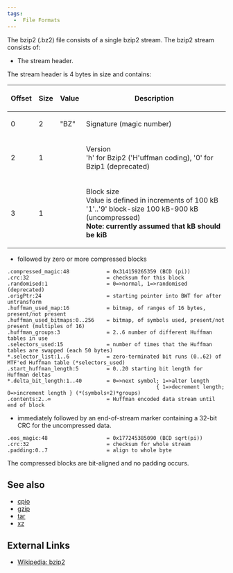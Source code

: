 ```yaml
---
tags:
  -  File Formats
---
```

The bzip2 (.bz2) file consists of a single bzip2 stream. The bzip2
stream consists of:

- The stream header.

The stream header is 4 bytes in size and contains:

<table>
<thead>
<tr class="header">
<th style="text-align: left;"><p>Offset</p></th>
<th><p>Size</p></th>
<th><p>Value</p></th>
<th><p>Description</p></th>
</tr>
</thead>
<tbody>
<tr class="odd">
<td style="text-align: left;"><p>0</p></td>
<td><p>2</p></td>
<td><p>"BZ"</p></td>
<td><p>Signature (magic number)</p></td>
</tr>
<tr class="even">
<td style="text-align: left;"><p>2</p></td>
<td><p>1</p></td>
<td></td>
<td><p>Version<br />
'h' for Bzip2 ('H'uffman coding), '0' for Bzip1 (deprecated)</p></td>
</tr>
<tr class="odd">
<td style="text-align: left;"><p>3</p></td>
<td><p>1</p></td>
<td></td>
<td><p>Block size<br />
Value is defined in increments of 100 kB<br />
'1'..'9' block-size 100 kB-900 kB (uncompressed)<br />
<b>Note: currently assumed that kB should be kiB</b></p></td>
</tr>
</tbody>
</table>

- followed by zero or more compressed blocks

<!-- -->

    .compressed_magic:48            = 0x314159265359 (BCD (pi))
    .crc:32                         = checksum for this block
    .randomised:1                   = 0=>normal, 1=>randomised (deprecated)
    .origPtr:24                     = starting pointer into BWT for after untransform
    .huffman_used_map:16            = bitmap, of ranges of 16 bytes, present/not present
    .huffman_used_bitmaps:0..256    = bitmap, of symbols used, present/not present (multiples of 16)
    .huffman_groups:3               = 2..6 number of different Huffman tables in use
    .selectors_used:15              = number of times that the Huffman tables are swapped (each 50 bytes)
    *.selector_list:1..6            = zero-terminated bit runs (0..62) of MTF'ed Huffman table (*selectors_used)
    .start_huffman_length:5         = 0..20 starting bit length for Huffman deltas
    *.delta_bit_length:1..40        = 0=>next symbol; 1=>alter length
                                                    { 1=>decrement length;  0=>increment length } (*(symbols+2)*groups)
    .contents:2..∞                  = Huffman encoded data stream until end of block

- immediately followed by an end-of-stream marker containing a 32-bit
  CRC for the uncompressed data.

<!-- -->

    .eos_magic:48                   = 0x177245385090 (BCD sqrt(pi))
    .crc:32                         = checksum for whole stream
    .padding:0..7                   = align to whole byte

The compressed blocks are bit-aligned and no padding occurs.

## See also

- [cpio](cpio.md)
- [gzip](gzip.md)
- [tar](tar.md)
- [xz](xz.md)

## External Links

- [Wikipedia: bzip2](http://en.wikipedia.org/wiki/Bzip2)


